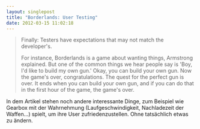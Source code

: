 ```yaml
---
layout: singlepost
title: "Borderlands: User Testing"
date: 2012-03-15 11:02:18
---
```

>Finally: Testers have expectations that may not match the developer's.
>
>For instance, Borderlands is a game about wanting things, Armstrong explained. But one of the common things we hear people say is 'Boy, I'd like to build my own gun.' Okay, you can build your own gun. Now the game's over, congratulations. The quest for the perfect gun is over. It ends when you can build your own gun, and if you can do that in the first hour of the game, the game's over.

In dem Artikel stehen noch andere interessante Dinge, zum Beispiel wie Gearbox mit der Wahrnehmung (Laufgeschwindigkeit, Nachladezeit der Waffen...) spielt, um ihre User zufriedenzustellen. Ohne tatsächlich etwas zu ändern.